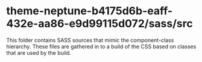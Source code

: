 # theme-neptune-b4175d6b-eaff-432e-aa86-e9d99115d072/sass/src

This folder contains SASS sources that mimic the component-class hierarchy. These files
are gathered in to a build of the CSS based on classes that are used by the build.

